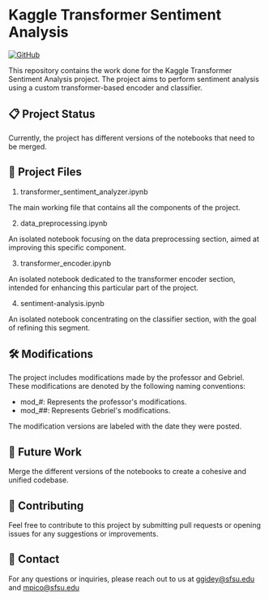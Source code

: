 # Kaggle Transformer Sentiment Analysis

[![GitHub](https://img.shields.io/badge/GitHub-Repository-blue?style=flat-square&logo=github)](https://github.com/gebriell/kaggle_transformer)

This repository contains the work done for the Kaggle Transformer Sentiment Analysis project. The project aims to perform sentiment analysis using a custom transformer-based encoder and classifier.

## 📋 Project Status
Currently, the project has different versions of the notebooks that need to be merged.

## 📂 Project Files

1. transformer_sentiment_analyzer.ipynb

The main working file that contains all the components of the project.

2. data_preprocessing.ipynb

An isolated notebook focusing on the data preprocessing section, aimed at improving this specific component.

3. transformer_encoder.ipynb

An isolated notebook dedicated to the transformer encoder section, intended for enhancing this particular part of the project.

4. sentiment-analysis.ipynb

An isolated notebook concentrating on the classifier section, with the goal of refining this segment.

## 🛠️ Modifications
The project includes modifications made by the professor and Gebriel. These modifications are denoted by the following naming conventions:

- mod_#: Represents the professor's modifications.
- mod_##: Represents Gebriel's modifications.

The modification versions are labeled with the date they were posted.

## 🔮 Future Work

Merge the different versions of the notebooks to create a cohesive and unified codebase.

## 🤝 Contributing
Feel free to contribute to this project by submitting pull requests or opening issues for any suggestions or improvements.

## 📧 Contact

For any questions or inquiries, please reach out to us at ggidey@sfsu.edu and mpico@sfsu.edu
